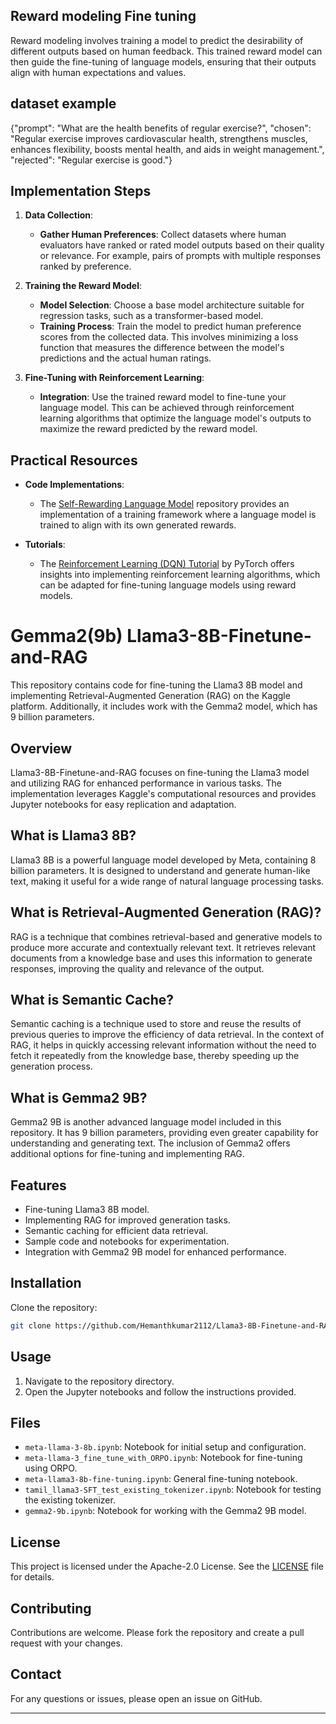 ## Reward modeling Fine tuning

Reward modeling involves training a model to predict the desirability of different outputs based on human feedback. This trained reward model can then guide the fine-tuning of language models, ensuring that their outputs align with human expectations and values.

## dataset  example

{"prompt": "What are the health benefits of regular exercise?", 
"chosen": "Regular exercise improves cardiovascular health, strengthens muscles, enhances flexibility, boosts mental health, and aids in weight management.", 
"rejected": "Regular exercise is good."}

## Implementation Steps

1. **Data Collection**:
   - **Gather Human Preferences**: Collect datasets where human evaluators have ranked or rated model outputs based on their quality or relevance. For example, pairs of prompts with multiple responses ranked by preference.

2. **Training the Reward Model**:
   - **Model Selection**: Choose a base model architecture suitable for regression tasks, such as a transformer-based model.
   - **Training Process**: Train the model to predict human preference scores from the collected data. This involves minimizing a loss function that measures the difference between the model's predictions and the actual human ratings.

3. **Fine-Tuning with Reinforcement Learning**:
   - **Integration**: Use the trained reward model to fine-tune your language model. This can be achieved through reinforcement learning algorithms that optimize the language model's outputs to maximize the reward predicted by the reward model.

## Practical Resources

- **Code Implementations**:
  - The [Self-Rewarding Language Model](https://github.com/lucidrains/self-rewarding-lm-pytorch) repository provides an implementation of a training framework where a language model is trained to align with its own generated rewards.

- **Tutorials**:
  - The [Reinforcement Learning (DQN) Tutorial](https://pytorch.org/tutorials/intermediate/reinforcement_q_learning.html) by PyTorch offers insights into implementing reinforcement learning algorithms, which can be adapted for fine-tuning language models using reward models.


# Gemma2(9b) Llama3-8B-Finetune-and-RAG

This repository contains code for fine-tuning the Llama3 8B model and implementing Retrieval-Augmented Generation (RAG) on the Kaggle platform. Additionally, it includes work with the Gemma2 model, which has 9 billion parameters.

## Overview

Llama3-8B-Finetune-and-RAG focuses on fine-tuning the Llama3 model and utilizing RAG for enhanced performance in various tasks. The implementation leverages Kaggle's computational resources and provides Jupyter notebooks for easy replication and adaptation.

## What is Llama3 8B?

Llama3 8B is a powerful language model developed by Meta, containing 8 billion parameters. It is designed to understand and generate human-like text, making it useful for a wide range of natural language processing tasks.

## What is Retrieval-Augmented Generation (RAG)?

RAG is a technique that combines retrieval-based and generative models to produce more accurate and contextually relevant text. It retrieves relevant documents from a knowledge base and uses this information to generate responses, improving the quality and relevance of the output.

## What is Semantic Cache?

Semantic caching is a technique used to store and reuse the results of previous queries to improve the efficiency of data retrieval. In the context of RAG, it helps in quickly accessing relevant information without the need to fetch it repeatedly from the knowledge base, thereby speeding up the generation process.

## What is Gemma2 9B?

Gemma2 9B is another advanced language model included in this repository. It has 9 billion parameters, providing even greater capability for understanding and generating text. The inclusion of Gemma2 offers additional options for fine-tuning and implementing RAG.

## Features

- Fine-tuning Llama3 8B model.
- Implementing RAG for improved generation tasks.
- Semantic caching for efficient data retrieval.
- Sample code and notebooks for experimentation.
- Integration with Gemma2 9B model for enhanced performance.

## Installation

Clone the repository:
```bash
git clone https://github.com/Hemanthkumar2112/Llama3-8B-Finetune-and-RAG.git
```

## Usage

1. Navigate to the repository directory.
2. Open the Jupyter notebooks and follow the instructions provided.

## Files

- `meta-llama-3-8b.ipynb`: Notebook for initial setup and configuration.
- `meta-llama-3_fine_tune_with_ORPO.ipynb`: Notebook for fine-tuning using ORPO.
- `meta-llama3-8b-fine-tuning.ipynb`: General fine-tuning notebook.
- `tamil_llama3-SFT_test_existing_tokenizer.ipynb`: Notebook for testing the existing tokenizer.
- `gemma2-9b.ipynb`: Notebook for working with the Gemma2 9B model.

## License

This project is licensed under the Apache-2.0 License. See the [LICENSE](LICENSE) file for details.

## Contributing

Contributions are welcome. Please fork the repository and create a pull request with your changes.
## Contact

For any questions or issues, please open an issue on GitHub.

---
